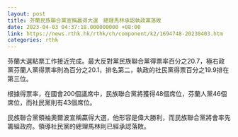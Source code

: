 ```yaml
---
layout: post
title: 芬蘭民族聯合黨宣稱贏得大選　總理馬林承認執政黨落敗
date: 2023-04-03 04:37:18.000000000 +08:00
link: https://news.rthk.hk/rthk/ch/component/k2/1694748-20230403.htm
categories: rthk
---
```


芬蘭大選點票工作接近完成。最大反對黨民族聯合黨得票率百分之20.7，極右政黨芬蘭人黨得票率則為百分之20.1，排名第二，執政的社民黨得票百分之19.9排在第三位。

根據得票率，在國會200個議席中，民族聯合黨將獲得48個席位，芬蘭人黨46個席位，而社民黨則有43個席位。

民族聯合黨領袖奧爾波宣稱贏得大選，他形容是偉大勝利，而民族聯合黨將會率先籌組政府。領導社民黨的總理馬林則已經承認落敗。
